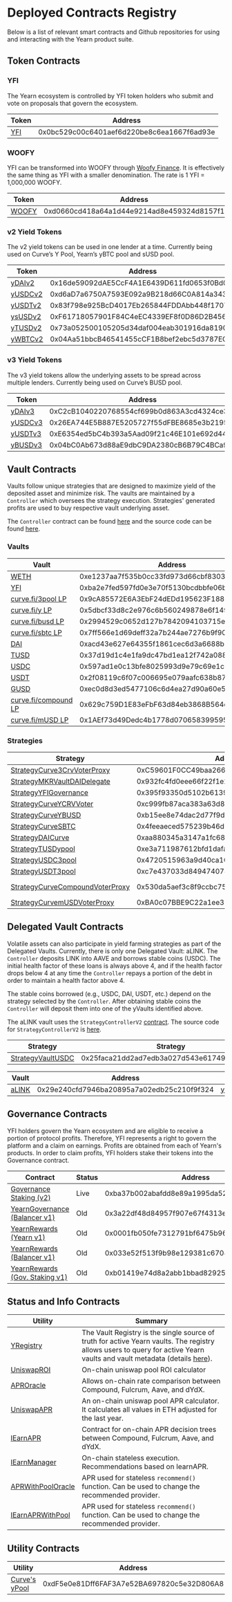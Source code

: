 # Deployed Contracts Registry

Below is a list of relevant smart contracts and Github repositories for using and interacting with the Yearn product suite.

## Token Contracts

### YFI

The Yearn ecosystem is controlled by YFI token holders who submit and vote on proposals that govern the ecosystem.

| Token                                                                        | Address                                    |
| ---------------------------------------------------------------------------- | ------------------------------------------ |
| [YFI](https://etherscan.io/token/0x0bc529c00c6401aef6d220be8c6ea1667f6ad93e) | 0x0bc529c00c6401aef6d220be8c6ea1667f6ad93e |


### WOOFY

YFI can be transformed into WOOFY through [Woofy Finance](https://woofy.finance/). It is effectively the same thing as YFI with a smaller denomination. The rate is 1 YFI = 1,000,000 WOOFY. 

| Token                                                                        | Address                                    |
| ---------------------------------------------------------------------------- | ------------------------------------------ |
| [WOOFY](https://etherscan.io/token/0xd0660cd418a64a1d44e9214ad8e459324d8157f1)| 0xd0660cd418a64a1d44e9214ad8e459324d8157f1 |

### v2 Yield Tokens

The v2 yield tokens can be used in one lender at a time. Currently being used on Curve’s Y Pool, Yearn’s yBTC pool and sUSD pool.

| Token                                                                              | Address                                    | Github                                                                           |
| ---------------------------------------------------------------------------------- | ------------------------------------------ | -------------------------------------------------------------------------------- |
| [yDAIv2](https://etherscan.io/address/0x16de59092dAE5CcF4A1E6439D611fd0653f0Bd01)  | 0x16de59092dAE5CcF4A1E6439D611fd0653f0Bd01 | [YDAIv2.sol](https://github.com/yearn/itoken/blob/master/contracts/YDAIv2.sol)   |
| [yUSDCv2](https://etherscan.io/address/0xd6aD7a6750A7593E092a9B218d66C0A814a3436e) | 0xd6aD7a6750A7593E092a9B218d66C0A814a3436e | [YUSDCv2.sol](https://github.com/yearn/itoken/blob/master/contracts/YUSDCv2.sol) |
| [yUSDTv2](https://etherscan.io/address/0x83f798e925BcD4017Eb265844FDDAbb448f1707D) | 0x83f798e925BcD4017Eb265844FDDAbb448f1707D | [YUSDTv2.sol](https://github.com/yearn/itoken/blob/master/contracts/YUSDTv2.sol) |
| [ysUSDv2](https://etherscan.io/address/0xF61718057901F84C4eEC4339EF8f0D86D2B45600) | 0xF61718057901F84C4eEC4339EF8f0D86D2B45600 | [YSUSDv2.sol](https://github.com/yearn/itoken/blob/master/contracts/YSUSDv2.sol) |
| [yTUSDv2](https://etherscan.io/address/0x73a052500105205d34daf004eab301916da8190f) | 0x73a052500105205d34daf004eab301916da8190f | [YTUSDv2.sol](https://github.com/yearn/itoken/blob/master/contracts/YTUSDv2.sol) |
| [yWBTCv2](https://etherscan.io/address/0x04Aa51bbcB46541455cCF1B8bef2ebc5d3787EC9) | 0x04Aa51bbcB46541455cCF1B8bef2ebc5d3787EC9 | [YWBTCv2.sol](https://github.com/yearn/itoken/blob/master/contracts/YWBTCv2.sol) |

### v3 Yield Tokens

The v3 yield tokens allow the underlying assets to be spread across multiple lenders. Currently being used on Curve’s BUSD pool.

| Token                                                                              | Address                                    | Github                                                                           |
| ---------------------------------------------------------------------------------- | ------------------------------------------ | -------------------------------------------------------------------------------- |
| [yDAIv3](https://etherscan.io/address/0xC2cB1040220768554cf699b0d863A3cd4324ce32)  | 0xC2cB1040220768554cf699b0d863A3cd4324ce32 | [YDAIv3.sol](https://github.com/yearn/itoken/blob/master/contracts/YDAIv3.sol)   |
| [yUSDCv3](https://etherscan.io/address/0x26EA744E5B887E5205727f55dFBE8685e3b21951) | 0x26EA744E5B887E5205727f55dFBE8685e3b21951 | [YUSDCv3.sol](https://github.com/yearn/itoken/blob/master/contracts/YUSDCv3.sol) |
| [yUSDTv3](https://etherscan.io/address/0xE6354ed5bC4b393a5Aad09f21c46E101e692d447) | 0xE6354ed5bC4b393a5Aad09f21c46E101e692d447 | [YUSDCv3.sol](https://github.com/yearn/itoken/blob/master/contracts/YUSDCv3.sol) |
| [yBUSDv3](https://etherscan.io/address/0x04bC0Ab673d88aE9dbC9DA2380cB6B79C4BCa9aE) | 0x04bC0Ab673d88aE9dbC9DA2380cB6B79C4BCa9aE | [YBUSDv3.sol](https://github.com/yearn/itoken/blob/master/contracts/YBUSDv3.sol) |

## Vault Contracts

Vaults follow unique strategies that are designed to maximize yield of the deposited asset and minimize risk. The vaults are maintained by a `Controller` which oversees the strategy execution. Strategies' generated profits are used to buy respective vault underlying asset.

The `Controller` contract can be found [here](https://etherscan.io/address/0x9e65ad11b299ca0abefc2799ddb6314ef2d91080#code) and the source code can be found [here](https://github.com/yearn/yearn-protocol/blob/develop/contracts/controllers/Controller.sol).

### Vaults

| Vault                                                                                             | Address                                    | GitHub                                                                                         |
| ------------------------------------------------------------------------------------------------- | ------------------------------------------ | ---------------------------------------------------------------------------------------------- |
| [WETH](https://etherscan.io/address/0xe1237aa7f535b0cc33fd973d66cbf830354d16c7)                   | 0xe1237aa7f535b0cc33fd973d66cbf830354d16c7 | [yWETH.sol](https://github.com/yearn/yearn-protocol/blob/develop/contracts/vaults/yWETH.sol)   |
| [YFI](https://etherscan.io/address/0xba2e7fed597fd0e3e70f5130bcdbbfe06bb94fe1)                    | 0xba2e7fed597fd0e3e70f5130bcdbbfe06bb94fe1 | [yVault.sol](https://github.com/yearn/yearn-protocol/blob/develop/contracts/vaults/yVault.sol) |
| [curve.fi/3pool LP](https://etherscan.io/address/0x9cA85572E6A3EbF24dEDd195623F188735A5179f#code) | 0x9cA85572E6A3EbF24dEDd195623F188735A5179f | [yVault.sol](https://github.com/yearn/yearn-protocol/blob/develop/contracts/vaults/yVault.sol) |
| [curve.fi/y LP](https://etherscan.io/address/0x5dbcf33d8c2e976c6b560249878e6f1491bca25c)          | 0x5dbcf33d8c2e976c6b560249878e6f1491bca25c | [yVault.sol](https://github.com/yearn/yearn-protocol/blob/develop/contracts/vaults/yVault.sol) |
| [curve.fi/busd LP](https://etherscan.io/address/0x2994529c0652d127b7842094103715ec5299bbed)       | 0x2994529c0652d127b7842094103715ec5299bbed | [yVault.sol](https://github.com/yearn/yearn-protocol/blob/develop/contracts/vaults/yVault.sol) |
| [curve.fi/sbtc LP](https://etherscan.io/address/0x7ff566e1d69deff32a7b244ae7276b9f90e9d0f6)       | 0x7ff566e1d69deff32a7b244ae7276b9f90e9d0f6 | [yVault.sol](https://github.com/yearn/yearn-protocol/blob/develop/contracts/vaults/yVault.sol) |
| [DAI](https://etherscan.io/address/0xacd43e627e64355f1861cec6d3a6688b31a6f952)                    | 0xacd43e627e64355f1861cec6d3a6688b31a6f952 | [yVault.sol](https://github.com/yearn/yearn-protocol/blob/develop/contracts/vaults/yVault.sol) |
| [TUSD](https://etherscan.io/address/0x37d19d1c4e1fa9dc47bd1ea12f742a0887eda74a)                   | 0x37d19d1c4e1fa9dc47bd1ea12f742a0887eda74a | [yVault.sol](https://github.com/yearn/yearn-protocol/blob/develop/contracts/vaults/yVault.sol) |
| [USDC](https://etherscan.io/address/0x597ad1e0c13bfe8025993d9e79c69e1c0233522e)                   | 0x597ad1e0c13bfe8025993d9e79c69e1c0233522e | [yVault.sol](https://github.com/yearn/yearn-protocol/blob/develop/contracts/vaults/yVault.sol) |
| [USDT](https://etherscan.io/address/0x2f08119c6f07c006695e079aafc638b8789faf18)                   | 0x2f08119c6f07c006695e079aafc638b8789faf18 | [yVault.sol](https://github.com/yearn/yearn-protocol/blob/develop/contracts/vaults/yVault.sol) |
| [GUSD](https://etherscan.io/address/0xec0d8d3ed5477106c6d4ea27d90a60e594693c90)                   | 0xec0d8d3ed5477106c6d4ea27d90a60e594693c90 | [yVault.sol](https://github.com/yearn/yearn-protocol/blob/develop/contracts/vaults/yVault.sol) |
| [curve.fi/compound LP](https://etherscan.io/address/0x629c759d1e83efbf63d84eb3868b564d9521c129)   | 0x629c759D1E83eFbF63d84eb3868B564d9521C129 | [yVault.sol](https://github.com/yearn/yearn-protocol/blob/develop/contracts/vaults/yVault.sol) |
| [curve.fi/mUSD LP](https://etherscan.io/address/0x1AEf73d49Dedc4b1778d0706583995958Dc862e6)       | 0x1AEf73d49Dedc4b1778d0706583995958Dc862e6 | [yVault.sol](https://github.com/yearn/yearn-protocol/blob/develop/contracts/vaults/yVault.sol) |

### Strategies

| Strategy                                                                                                   | Address                                    | GitHub                                                                                                                                               | Vault                                                                                           |
| ---------------------------------------------------------------------------------------------------------- | ------------------------------------------ | ---------------------------------------------------------------------------------------------------------------------------------------------------- | ----------------------------------------------------------------------------------------------- |
| [StrategyCurve3CrvVoterProxy](https://etherscan.io/address/0xC59601F0CC49baa266891b7fc63d2D5FE097A79D)     | 0xC59601F0CC49baa266891b7fc63d2D5FE097A79D | [StrategyCurve3CrvVoterProxy.sol](https://github.com/yearn/yearn-protocol/blob/develop/contracts/strategies/StrategyCurve3CrvVoterProxy.sol)         | [curve.fi/3pool LP](https://etherscan.io/address/0x9ca85572e6a3ebf24dedd195623f188735a5179f)    |
| [StrategyMKRVaultDAIDelegate](https://etherscan.io/address/0x932fc4fd0eee66f22f1e23fba74d7058391c0b15)     | 0x932fc4fd0eee66f22f1e23fba74d7058391c0b15 | [StrategyMKRVaultDAIDelegate.sol](https://github.com/yearn/yearn-protocol/blob/develop/contracts/strategies/StrategyMKRVaultDAIDelegate.sol)         | [WETH](https://etherscan.io/address/0xe1237aa7f535b0cc33fd973d66cbf830354d16c7)                 |
| [StrategyYFIGovernance](https://etherscan.io/address/0x395f93350d5102b6139abfc84a7d6ee70488797c)           | 0x395f93350d5102b6139abfc84a7d6ee70488797c | [StrategyYFIGovernance.sol](https://github.com/yearn/yearn-protocol/blob/develop/contracts/strategies/StrategyYFIGovernance.sol)                     | [YFI](https://etherscan.io/address/0xba2e7fed597fd0e3e70f5130bcdbbfe06bb94fe1)                  |
| [StrategyCurveYCRVVoter](https://etherscan.io/address/0xc999fb87aca383a63d804a575396f65a55aa5ac8)          | 0xc999fb87aca383a63d804a575396f65a55aa5ac8 | [StrategyCurveYCRVVoter.sol](https://github.com/yearn/yearn-protocol/blob/master/contracts/strategies/StrategyCurveYCRVVoter.sol)                    | [curve.fi/y LP](https://etherscan.io/address/0x5dbcf33d8c2e976c6b560249878e6f1491bca25c)        |
| [StrategyCurveYBUSD](https://etherscan.io/address/0xb15ee8e74dac2d77f9d1080b32b0f3562954aee9)              | 0xb15ee8e74dac2d77f9d1080b32b0f3562954aee9 | [StrategyCurveYBUSD.sol](https://github.com/yearn/yearn-protocol/blob/master/contracts/strategies/StrategyCurveYBUSD.sol)                            | [curve.fi/busd LP](https://etherscan.io/address/0x2994529c0652d127b7842094103715ec5299bbed)     |
| [StrategyCurveSBTC](https://etherscan.io/address/0x4feeaeced575239b46d70b50e13532ecb62e4ea8)               | 0x4feeaeced575239b46d70b50e13532ecb62e4ea8 | [StrategyCurveSBTC.sol](https://github.com/yearn/yearn-protocol/blob/master/contracts/strategies/StrategyCurveSBTC.sol)                              | [curve.fi/sbtc LP](https://etherscan.io/address/0x7ff566e1d69deff32a7b244ae7276b9f90e9d0f6)     |
| [StrategyDAICurve](https://etherscan.io/address/0xaa880345a3147a1fc6889080401c791813ed08dc)                | 0xaa880345a3147a1fc6889080401c791813ed08dc | [StrategyDAICurve.sol](https://github.com/yearn/yearn-protocol/blob/develop/contracts/strategies/StrategyDAICurve.sol)                               | [DAI](https://etherscan.io/address/0xacd43e627e64355f1861cec6d3a6688b31a6f952)                  |
| [StrategyTUSDypool](https://etherscan.io/address/0xe3a711987612bfd1dafa076506f3793c78d81558)               | 0xe3a711987612bfd1dafa076506f3793c78d81558 | [StrategyTUSDypool.sol](https://github.com/yearn/yearn-protocol/blob/develop/contracts/strategies/StrategyTUSDypool.sol)                             | [TUSD](https://etherscan.io/address/0x37d19d1c4e1fa9dc47bd1ea12f742a0887eda74a)                 |
| [StrategyUSDC3pool](https://etherscan.io/address/0x4720515963a9d40ca10b1ade806c1291e6c9a86d)               | 0x4720515963a9d40ca10b1ade806c1291e6c9a86d | [StrategyUSDC3pool.sol](https://github.com/yearn/yearn-protocol/blob/develop/contracts/strategies/StrategyUSDC3pool.sol)                             | [USDC](https://etherscan.io/address/0x597ad1e0c13bfe8025993d9e79c69e1c0233522e)                 |
| [StrategyUSDT3pool](https://etherscan.io/address/0xc7e437033d849474074429cbe8077c971ea2a852)               | 0xc7e437033d849474074429cbe8077c971ea2a852 | [StrategyUSDT3pool.sol](https://github.com/yearn/yearn-protocol/blob/develop/contracts/strategies/StrategyUSDT3pool.sol)                             | [USDT](https://etherscan.io/address/0x2f08119c6f07c006695e079aafc638b8789faf18)                 |
| [StrategyCurveCompoundVoterProxy](https://etherscan.io/address/0x530da5aef3c8f9ccbc75c97c182d6ee2284b643f) | 0x530da5aef3c8f9ccbc75c97c182d6ee2284b643f | [StrategyCurveCompoundVoterProxy.sol](https://github.com/yearn/yearn-protocol/blob/develop/contracts/strategies/StrategyCurveCompoundVoterProxy.sol) | [curve.fi/compound LP](https://etherscan.io/address/0x845838df265dcd2c412a1dc9e959c7d08537f8a2) |
| [StrategyCurvemUSDVoterProxy](https://etherscan.io/address/0xBA0c07BBE9C22a1ee33FE988Ea3763f21D0909a0)     | 0xBA0c07BBE9C22a1ee33FE988Ea3763f21D0909a0 | [StrategyCurvemUSDVoterProxy.sol](https://github.com/yearn/yearn-protocol/blob/develop/contracts/strategies/StrategyCurvemUSDVoterProxy.sol)         | [curve.fi/mUSD LP](https://etherscan.io/address/0x1aef73d49dedc4b1778d0706583995958dc862e6)     |

## Delegated Vault Contracts

Volatile assets can also participate in yield farming strategies as part of the Delegated Vaults. Currently, there is only one Delegated Vault: aLINK. The `Controller` deposits LINK into AAVE and borrows stable coins \(USDC\). The initial health factor of these loans is always above 4, and if the health factor drops below 4 at any time the `Controller` repays a portion of the debt in order to maintain a health factor above 4.

The stable coins borrowed \(e.g., USDC, DAI, USDT, etc.\) depend on the strategy selected by the `Controller`. After obtaining stable coins the `Controller` will deposit them into one of the yVaults identified above.

The aLINK vault uses the `StrategyControllerV2` [contract](https://etherscan.io/address/0x2be5d998c95de70d9a38b3d78e49751f10f9e88b#code). The source code for `StrategyControllerV2` is [here](https://github.com/yearn/vaults/blob/master/contracts/controllers/StrategyControllerV2.sol).

| Strategy                                                                                     | Strategy                                   | GitHub                                                                                                                   |
| -------------------------------------------------------------------------------------------- | ------------------------------------------ | ------------------------------------------------------------------------------------------------------------------------ |
| [StrategyVaultUSDC](https://etherscan.io/address/0x25faca21dd2ad7edb3a027d543e617496820d8d6) | 0x25faca21dd2ad7edb3a027d543e617496820d8d6 | [StrategyVaultUSDC.sol](https://github.com/yearn/yearn-protocol/blob/develop/contracts/strategies/StrategyVaultUSDC.sol) |

| Vault                                                                            | Address                                    | GitHub                                                                                                           |
| -------------------------------------------------------------------------------- | ------------------------------------------ | ---------------------------------------------------------------------------------------------------------------- |
| [aLINK](https://etherscan.io/address/0x29e240cfd7946ba20895a7a02edb25c210f9f324) | 0x29e240cfd7946ba20895a7a02edb25c210f9f324 | [yDelegatedVault.sol](https://github.com/yearn/yearn-protocol/blob/develop/contracts/vaults/yDelegatedVault.sol) |

## Governance Contracts

YFI holders govern the Yearn ecosystem and are eligible to receive a portion of protocol profits. Therefore, YFI represents a right to govern the platform and a claim on earnings. Profits are obtained from each of Yearn's products. In order to claim profits, YFI holders stake their tokens into the Governance contract.

| Contract                                                                                                         | Status | Address                                    |
| ---------------------------------------------------------------------------------------------------------------- | ------ | ------------------------------------------ |
| [Governance Staking \(v2\)](https://etherscan.io/address/0xba37b002abafdd8e89a1995da52740bbc013d992#code)        | Live   | 0xba37b002abafdd8e89a1995da52740bbc013d992 |
| [YearnGovernance \(Balancer v1\)](https://etherscan.io/address/0x3a22df48d84957f907e67f4313e3d43179040d6e#code)  | Old    | 0x3a22df48d84957f907e67f4313e3d43179040d6e |
| [YearnRewards \(Yearn v1\)](https://etherscan.io/address/0x0001fb050fe7312791bf6475b96569d83f695c9f#code)        | Old    | 0x0001fb050fe7312791bf6475b96569d83f695c9f |
| [YearnRewards \(Balancer v1\)](https://etherscan.io/address/0x033e52f513f9b98e129381c6708f9faa2dee5db5#code)     | Old    | 0x033e52f513f9b98e129381c6708f9faa2dee5db5 |
| [YearnRewards \(Gov. Staking v1\)](https://etherscan.io/address/0xb01419e74d8a2abb1bbad82925b19c36c191a701#code) | Old    | 0xb01419e74d8a2abb1bbad82925b19c36c191a701 |

## Status and Info Contracts

| Utility                                                                                           | Summary                                                                                                                                                                                                                               |
| ------------------------------------------------------------------------------------------------- | ------------------------------------------------------------------------------------------------------------------------------------------------------------------------------------------------------------------------------------- |
| [YRegistry](https://etherscan.io/address/0x3ee41c098f9666ed2ea246f4d2558010e59d63a0#code)         | The Vault Registry is the single source of truth for active Yearn vaults. The registry allows users to query for active Yearn vaults and vault metadata \(details [here](https://hackmd.io/JDWZ6BAuSmm-VRQRp-bZXw#Vault-Registry-)\). |
| [UniswapROI](https://etherscan.io/address/0xd04ca0ae1cd8085438fdd8c22a76246f315c2687#code)        | On-chain uniswap pool ROI calculator                                                                                                                                                                                                  |
| [APROracle](https://etherscan.io/address/0x97ff4a1b787ade6b94cca95b61f79417c673331d#code)         | Allows on-chain rate comparison between Compound, Fulcrum, Aave, and dYdX.                                                                                                                                                            |
| [UniswapAPR](https://etherscan.io/address/0x4c70D89A4681b2151F56Dc2c3FD751aBb9CE3D95#code)        | An on-chain uniswap pool APR calculator. It calculates all values in ETH adjusted for the last year.                                                                                                                                  |
| [IEarnAPR](https://etherscan.io/address/0x9cad8ab10daa9af1a9d2b878541f41b697268eec#code)          | Contract for on-chain APR decision trees between Compound, Fulcrum, Aave, and dYdX.                                                                                                                                                   |
| [IEarnManager](https://etherscan.io/address/0x318135fbd0b40d48fcef431ccdf6c7926450edfb#code)      | On-chain stateless execution. Recommendations based on IearnAPR.                                                                                                                                                                      |
| [APRWithPoolOracle](https://etherscan.io/address/0xAE8F37F0e8AD690486bFA2495113d7E94B7a7Ba6#code) | APR used for stateless `recommend()` function. Can be used to change the recommended provider.                                                                                                                                        |
| [IEarnAPRWithPool](https://etherscan.io/address/0xcD5F61c392B61F440991DEf98FF6Af07FC6900D4#code)  | APR used for stateless `recommend()` function. Can be used to change the recommended provider.                                                                                                                                        |

## Utility Contracts

| Utility                                                                                       | Address                                    |
| --------------------------------------------------------------------------------------------- | ------------------------------------------ |
| [Curve's yPool](https://etherscan.io/address/0xdF5e0e81Dff6FAF3A7e52BA697820c5e32D806A8#code) | 0xdF5e0e81Dff6FAF3A7e52BA697820c5e32D806A8 |

